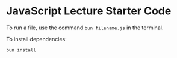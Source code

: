 # JavaScript Lecture Starter Code

To run a file, use the command `bun filename.js` in the terminal.

To install dependencies:

```bash
bun install
```
